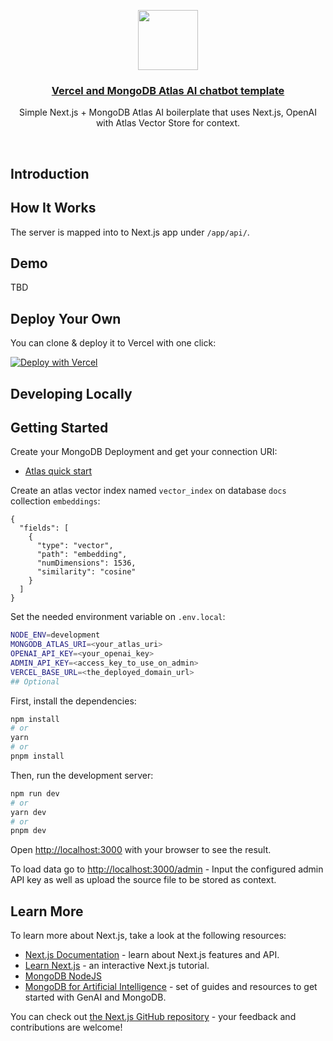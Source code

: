 <p align="center">
  <a href="https://nextjs-fastapi-starter.vercel.app/">
    <img src="https://assets.vercel.com/image/upload/v1588805858/repositories/vercel/logo.png" height="96">
    <h3 align="center">Vercel and MongoDB Atlas AI chatbot template</h3>
  </a>
</p>

<p align="center">Simple Next.js + MongoDB Atlas AI boilerplate that uses Next.js, OpenAI with Atlas Vector Store for context.</p>

<br/>

## Introduction





## How It Works

The server is mapped into to Next.js app under `/app/api/`.


## Demo

TBD

## Deploy Your Own

You can clone & deploy it to Vercel with one click:

[![Deploy with Vercel](https://vercel.com/button)](https://vercel.com/new/clone?repository-url=https%3A%2F%2Fgithub.com%2Fmongodb-developer%2Fvercel-ai-vector-search-template&env=MONGODB_ATLAS_URI,OPENAI_API_KEY,ADMIN_API_KEY,VERCEL_BASE_URL,NODE_ENV)

## Developing Locally



## Getting Started

Create your MongoDB Deployment and get your connection URI:
- [Atlas quick start](https://www.mongodb.com/docs/atlas/getting-started/)

Create an atlas vector index named `vector_index` on database `docs` collection ```embeddings```:
```
{
  "fields": [
    {
      "type": "vector",
      "path": "embedding",
      "numDimensions": 1536,
      "similarity": "cosine"
    }
  ]
}
```

Set the needed environment variable on `.env.local`:
```bash
NODE_ENV=development
MONGODB_ATLAS_URI=<your_atlas_uri>
OPENAI_API_KEY=<your_openai_key>
ADMIN_API_KEY=<access_key_to_use_on_admin>
VERCEL_BASE_URL=<the_deployed_domain_url>
## Optional

```
First, install the dependencies:

```bash
npm install
# or
yarn
# or
pnpm install
```

Then, run the development server:

```bash
npm run dev
# or
yarn dev
# or
pnpm dev
```

Open [http://localhost:3000](http://localhost:3000) with your browser to see the result.

To load data go to [http://localhost:3000/admin](http://localhost:3000/admin) - Input the configured admin API key as well as upload the source file to be stored as context.

## Learn More

To learn more about Next.js, take a look at the following resources:

- [Next.js Documentation](https://nextjs.org/docs) - learn about Next.js features and API.
- [Learn Next.js](https://nextjs.org/learn) - an interactive Next.js tutorial.
- [MongoDB NodeJS](https://www.mongodb.com/docs/drivers/node/current/)
- [MongoDB for Artificial Intelligence](https://www.mongodb.com/use-cases/artificial-intelligence) - set of guides and resources to get started with GenAI and MongoDB.

You can check out [the Next.js GitHub repository](https://github.com/vercel/next.js/) - your feedback and contributions are welcome!
